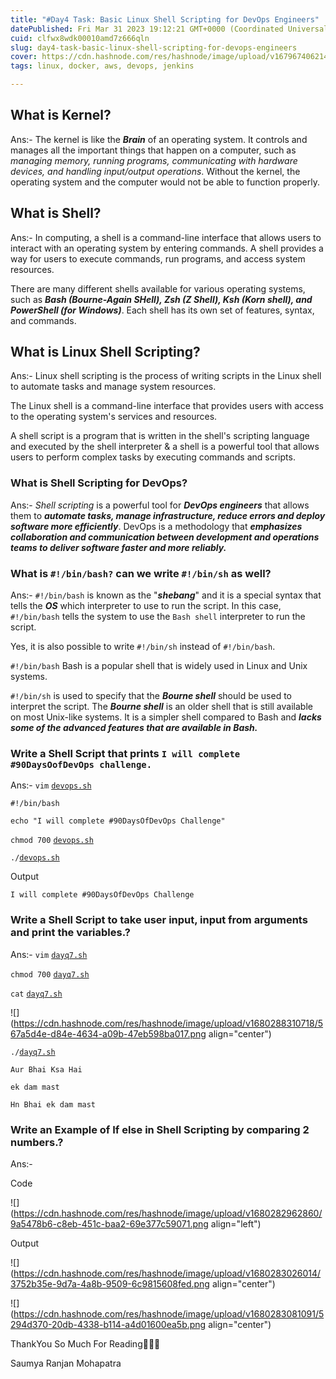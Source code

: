 ```yaml
---
title: "#Day4 Task: Basic Linux Shell Scripting for DevOps Engineers"
datePublished: Fri Mar 31 2023 19:12:21 GMT+0000 (Coordinated Universal Time)
cuid: clfwx8wdk00010amd7z666qln
slug: day4-task-basic-linux-shell-scripting-for-devops-engineers
cover: https://cdn.hashnode.com/res/hashnode/image/upload/v1679674062142/98d01009-8f8c-43c0-91e4-35e63c6f4761.jpeg
tags: linux, docker, aws, devops, jenkins

---
```


## What is Kernel?

Ans:- The kernel is like the ***Brain*** of an operating system. It controls and manages all the important things that happen on a computer, such as *managing memory, running programs, communicating with hardware devices, and handling input/output operations*. Without the kernel, the operating system and the computer would not be able to function properly.

## What is Shell?

Ans:- In computing, a shell is a command-line interface that allows users to interact with an operating system by entering commands. A shell provides a way for users to execute commands, run programs, and access system resources.

There are many different shells available for various operating systems, such as ***Bash (Bourne-Again SHell), Zsh (Z Shell), Ksh (Korn shell), and PowerShell (for Windows)***. Each shell has its own set of features, syntax, and commands.

## What is Linux Shell Scripting?

Ans:- Linux shell scripting is the process of writing scripts in the Linux shell to automate tasks and manage system resources.

The Linux shell is a command-line interface that provides users with access to the operating system's services and resources.

A shell script is a program that is written in the shell's scripting language and executed by the shell interpreter & a shell is a powerful tool that allows users to perform complex tasks by executing commands and scripts.

### **What is Shell Scripting for DevOps?**

Ans:- *Shell scripting* is a powerful tool for ***DevOps engineers*** that allows them to ***automate tasks, manage infrastructure, reduce errors and deploy software more efficiently***. DevOps is a methodology that ***emphasizes collaboration and communication between development and operations teams to deliver software faster and more reliably.***

### What is `#!/bin/bash?` can we write `#!/bin/sh` as well?

Ans:- `#!/bin/bash` is known as the "***shebang***" and it is a special syntax that tells the ***OS*** which interpreter to use to run the script. In this case, `#!/bin/bash` tells the system to use the `Bash shell` interpreter to run the script.

Yes, it is also possible to write `#!/bin/sh` instead of `#!/bin/bash`.

`#!/bin/bash` Bash is a popular shell that is widely used in Linux and Unix systems.

`#!/bin/sh` is used to specify that the ***Bourne shell*** should be used to interpret the script. The ***Bourne shell*** is an older shell that is still available on most Unix-like systems. It is a simpler shell compared to Bash and ***lacks some of the advanced features that are available in Bash.***

### Write a Shell Script that prints `I will complete #90DaysOofDevOps challenge.`

Ans:- `vim` [`devops.sh`](http://devops.sh)

`#!/bin/bash`

`echo "I will complete #90DaysOfDevOps Challenge"`

`chmod 700` [`devops.sh`](http://devops.sh)

`./`[`devops.sh`](http://devops.sh)

Output

`I will complete #90DaysOfDevOps Challenge`

### Write a Shell Script to take user input, input from arguments and print the variables.?

Ans:- `vim` [`dayq7.sh`](http://dayq7.sh)

`chmod 700` [`dayq7.sh`](http://dayq7.sh)

`cat` [`dayq7.sh`](http://dayq7.sh)

![](https://cdn.hashnode.com/res/hashnode/image/upload/v1680288310718/567a5d4e-d84e-4634-a09b-47eb598ba017.png align="center")

`./`[`dayq7.sh`](http://dayq7.sh)

`Aur Bhai Ksa Hai`

`ek dam mast`

`Hn Bhai ek dam mast`

### Write an Example of If else in Shell Scripting by comparing 2 numbers.?

Ans:-

Code

![](https://cdn.hashnode.com/res/hashnode/image/upload/v1680282962860/9a5478b6-c8eb-451c-baa2-69e377c59071.png align="left")

Output

![](https://cdn.hashnode.com/res/hashnode/image/upload/v1680283026014/3752b35e-9d7a-4a8b-9509-6c9815608fed.png align="center")

![](https://cdn.hashnode.com/res/hashnode/image/upload/v1680283081091/5294d370-20db-4338-b114-a4d01600ea5b.png align="center")

ThankYou So Much For Reading🐧😅🧡

Saumya Ranjan Mohapatra